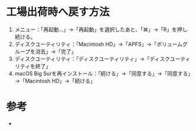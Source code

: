 # 工場出荷時へ戻す方法

1. メニュー：「再起動…」→「再起動」を選択したあと、「⌘」→「R」を押し続ける。
2. ディスクユーティリティ：「Macintosh HD」→「APFS」→「ボリュームグループを消去」→「完了」
3. ディスクユーティリティ：「ディスクユーティリティ」→「ディスクユーティリティを終了」
4. macOS Big Surを再インストール：「続ける」→「同意する」→「同意する」→「Macintosh HD」→「続ける」

# 参考

- []()

